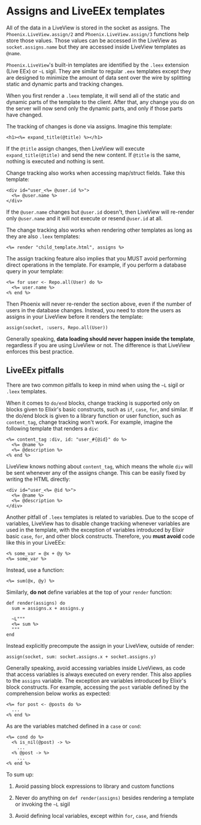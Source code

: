 # Assigns and LiveEEx templates

All of the data in a LiveView is stored in the socket as assigns.
The `Phoenix.LiveView.assign/2` and `Phoenix.LiveView.assign/3`
functions help store those values. Those values can be accessed
in the LiveView as `socket.assigns.name` but they are accessed
inside LiveView templates as `@name`.

`Phoenix.LiveView`'s built-in templates are identified by the `.leex`
extension (Live EEx) or `~L` sigil. They are similar to regular `.eex`
templates except they are designed to minimize the amount of data sent
over the wire by splitting static and dynamic parts and tracking changes.

When you first render a `.leex` template, it will send all of the
static and dynamic parts of the template to the client. After that,
any change you do on the server will now send only the dynamic parts,
and only if those parts have changed.

The tracking of changes is done via assigns. Imagine this template:

    <h1><%= expand_title(@title) %></h1>

If the `@title` assign changes, then LiveView will execute
`expand_title(@title)` and send the new content. If `@title` is
the same, nothing is executed and nothing is sent.

Change tracking also works when accessing map/struct fields.
Take this template:

    <div id="user_<%= @user.id %>">
      <%= @user.name %>
    </div>

If the `@user.name` changes but `@user.id` doesn't, then LiveView
will re-render only `@user.name` and it will not execute or resend `@user.id`
at all.

The change tracking also works when rendering other templates as
long as they are also `.leex` templates:

    <%= render "child_template.html", assigns %>

The assign tracking feature also implies that you MUST avoid performing
direct operations in the template. For example, if you perform a database
query in your template:

    <%= for user <- Repo.all(User) do %>
      <%= user.name %>
    <% end %>

Then Phoenix will never re-render the section above, even if the number of
users in the database changes. Instead, you need to store the users as
assigns in your LiveView before it renders the template:

    assign(socket, :users, Repo.all(User))

Generally speaking, **data loading should never happen inside the template**,
regardless if you are using LiveView or not. The difference is that LiveView
enforces this best practice.

## LiveEEx pitfalls

There are two common pitfalls to keep in mind when using the `~L` sigil
or `.leex` templates.

When it comes to `do/end` blocks, change tracking is supported only on blocks
given to Elixir's basic constructs, such as `if`, `case`, `for`, and similar.
If the do/end block is given to a library function or user function, such as
`content_tag`, change tracking won't work. For example, imagine the following
template that renders a `div`:

    <%= content_tag :div, id: "user_#{@id}" do %>
      <%= @name %>
      <%= @description %>
    <% end %>

LiveView knows nothing about `content_tag`, which means the whole `div` will
be sent whenever any of the assigns change. This can be easily fixed by
writing the HTML directly:

    <div id="user_<%= @id %>">
      <%= @name %>
      <%= @description %>
    </div>

Another pitfall of `.leex` templates is related to variables. Due to the scope
of variables, LiveView has to disable change tracking whenever variables are
used in the template, with the exception of variables introduced by Elixir
basic `case`, `for`, and other block constructs. Therefore, you **must avoid**
code like this in your LiveEEx:

    <% some_var = @x + @y %>
    <%= some_var %>

Instead, use a function:

    <%= sum(@x, @y) %>

Similarly, **do not** define variables at the top of your `render` function:

    def render(assigns) do
      sum = assigns.x + assigns.y

      ~L"""
      <%= sum %>
      """
    end

Instead explicitly precompute the assign in your LiveView, outside of render:

    assign(socket, sum: socket.assigns.x + socket.assigns.y)

Generally speaking, avoid accessing variables inside LiveViews, as code that
access variables is always executed on every render. This also applies to the
`assigns` variable. The exception are variables introduced by Elixir's block
constructs. For example, accessing the `post` variable defined by the comprehension
below works as expected:

    <%= for post <- @posts do %>
      ...
    <% end %>

As are the variables matched defined in a `case` or `cond`:

    <%= cond do %>
      <% is_nil(@post) -> %>
        ...
      <% @post -> %>
        ...
    <% end %>

To sum up:

  1. Avoid passing block expressions to library and custom functions

  2. Never do anything on `def render(assigns)` besides rendering a template
    or invoking the `~L` sigil

  3. Avoid defining local variables, except within `for`, `case`, and friends

